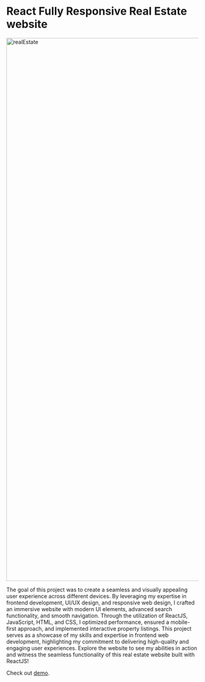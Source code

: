React Fully Responsive Real Estate website
========


<img width="1422" alt="realEstate" src="https://user-images.githubusercontent.com/104906717/233648112-8a46ba2d-bbdf-40a6-b5bd-d269b803edf8.png">


The goal of this project was to create a seamless and visually appealing user experience across different devices. By leveraging my expertise in frontend development, UI/UX design, and responsive web design, I crafted an immersive website with modern UI elements, advanced search functionality, and smooth navigation. Through the utilization of ReactJS, JavaScript, HTML, and CSS, I optimized performance, ensured a mobile-first approach, and implemented interactive property listings. This project serves as a showcase of my skills and expertise in frontend web development, highlighting my commitment to delivering high-quality and engaging user experiences. Explore the website to see my abilities in action and witness the seamless functionality of this real estate website built with ReactJS!

Check out [demo](https://easyestate.tech/).
